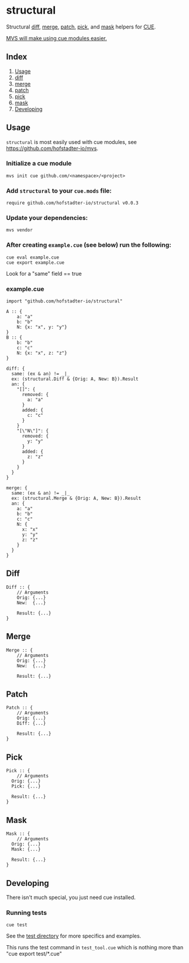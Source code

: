 # structural

Structural
[diff](#Diff),
[merge](#Merge),
[patch](#Patch),
[pick](#Pick),
and
[mask](#Mask) helpers for [CUE](https://cuelang.org).

[MVS will make using cue modules easier.](https://github.com/hofstadter-io/mvs)

## Index

1. [Usage](#Usage)
1. [diff](#Diff)
1. [merge](#Merge)
1. [patch](#Patch)
1. [pick](#Pick)
1. [mask](#Mask)
1. [Developing](#Developing)

## Usage

`structural` is most easily used with cue modules,
see https://github.com/hofstadter-io/mvs.

### Initialize a cue module

```
mvs init cue github.com/<namespace>/<project>
```

### Add `structural` to your `cue.mods` file:

```
require github.com/hofstadter-io/structural v0.0.3
```

### Update your dependencies:

```
mvs vendor
```

### After creating `example.cue` (see below) run the following:

```
cue eval example.cue
cue export example.cue
```

Look for a "same" field == true


### example.cue

```
import "github.com/hofstadter-io/structural"

A :: {
	a: "a"
	b: "b"
	N: {x: "x", y: "y"}
}
B :: {
	b: "b"
	c: "c"
	N: {x: "x", z: "z"}
}

diff: {
  same: (ex & an) != _|_
  ex: (structural.Diff & {Orig: A, New: B}).Result
  an: {
    "[]": {
      removed: {
        a: "a"
      }
      added: {
        c: "c"
      }
    }
    "[\"N\"]": {
      removed: {
        y: "y"
      }
      added: {
        z: "z"
      }
    }
  }
}

merge: {
  same: (ex & an) != _|_
  ex: (structural.Merge & {Orig: A, New: B}).Result
  an: {
    a: "a"
    b: "b"
    c: "c"
    N: {
      x: "x"
      y: "y"
      z: "z"
    }
  }
}
```

## Diff

```
Diff :: {
	// Arguments
	Orig: {...}
	New:  {...}

	Result: {...}
}
```

## Merge

```
Merge :: {
	// Arguments
	Orig: {...}
	New:  {...}

	Result: {...}
```

## Patch

```
Patch :: {
	// Arguments
	Orig: {...}
	Diff: {...}

	Result: {...}
}
```

## Pick

```
Pick :: {
	// Arguments
  Orig: {...}
  Pick: {...}

  Result: {...}
}
```

## Mask

```
Mask :: {
	// Arguments
  Orig: {...}
  Mask: {...}

  Result: {...}
}
```

## Developing

There isn't much special, you just need cue installed.

### Running tests

```
cue test
```

See the [test directory](./test)
for more specifics and examples.

This runs the test command in `test_tool.cue`
which is nothing more than "cue export test/*.cue"
